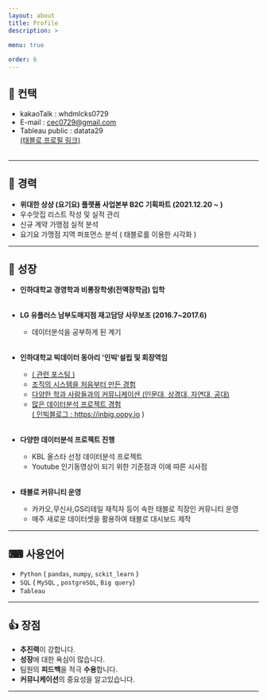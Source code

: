 ```yaml
---
layout: about
title: Profile
description: >
  
menu: true

order: 6
---
```


## 📱 컨택 

* kakaoTalk : whdmlcks0729 <br>
* E-mail : cec0729@gmail.com <br>
* Tableau public : datata29 <br> <a href="https://public.tableau.com/app/profile/.31863300">(태블로 프로필 링크)</a><br><br>

---

##  🔨 경력

- **위대한 상상 (요기요) 플랫폼 사업본부 B2C 기획파트 (2021.12.20 ~ )**<br>
 - 우수맛집 리스트 작성 및 실적 관리
 - 신규 계약 가맹점 실적 분석
 - 요기요 가맹점 지역 퍼포먼스 분석 ( 태블로를 이용한 시각화 )
 
---
##  🧰 성장 

 - **인하대학교 경영학과 비룡장학생(전액장학금) 입학** <br><br>

 - **LG 유플러스 남부도매지점 재고담당 사무보조 (2016.7~2017.6)**  <br>
   - 데이터분석을 공부하게 된 계기  <br><br>
   
 - **인하대학교 빅데이터 동아리 '인빅'설립 및 회장역임** <br>
   - <a href="https://datata29.github.io/insight/2021/03/13/inbig/">( 관련 포스팅 )
   - 조직의 시스템을 처음부터 만든 경험  <br>
   - 다양한 학과 사람들과의 커뮤니케이션 (인문대, 상경대, 자연대, 공대) <br>
   - 많은 데이터분석 프로젝트 경험 <br>
   <a href="https://inbig.oopy.io">( 인빅블로그 : https://inbig.oopy.io ) </a> <br><br>

 - **다양한 데이터분석 프로젝트 진행** <br>
   - KBL 올스타 선정 데이터분석 프로젝트 <br>
   - Youtube 인기동영상이 되기 위한 기준점과 이에 따른 시사점 <br><br>
   
- **태블로 커뮤니티 운영** <br>
  - 카카오,무신사,GS리테일 재직자 등이 속한 태블로 직장인 커뮤니티 운영 <br>
  - 매주 새로운 데이터셋을 활용하여 태블로 대시보드 제작  <br>


---
## ⌨ 사용언어 <br>

- `Python` ( `pandas`, `numpy`, `sckit_learn` ) <br>
- `SQL` ( `MySQL` , `postgreSQL`, `Big query`) <br>
- `Tableau`  <br>


---
## 👍 장점 <br>

- **추진력**이 강합니다. <br>
- **성장**에 대한 욕심이 많습니다. <Br>
- 팀원의 **피드백**을 적극 **수용**합니다. <Br>
- **커뮤니케이션**의 중요성을 알고있습니다. <br>

---
